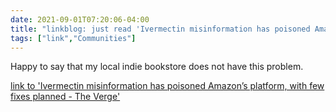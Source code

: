 ```yaml
---
date: 2021-09-01T07:20:06-04:00
title: "linkblog: just read 'Ivermectin misinformation has poisoned Amazon’s platform, with few fixes planned - The Verge'"
tags: ["link","Communities"]
---
```

Happy to say that my local indie bookstore does not have this problem.
 
[link to 'Ivermectin misinformation has poisoned Amazon’s platform, with few fixes planned - The Verge'](https://www.theverge.com/2021/9/1/22651653/amazon-ivermectin-misinformation-autocomplete)
